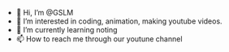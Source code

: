 - 👋 Hi, I’m @GSLM
- 👀 I’m interested in coding, animation, making youtube videos.
- 🌱 I’m currently learning noting
- 📫 How to reach me through our youtune channel

<!---
GnyanSwaroop/GnyanSwaroop is a ✨ special ✨ repository because its `README.md` (this file) appears on your GitHub profile.
You can click the Preview link to take a look at your changes.
--->

